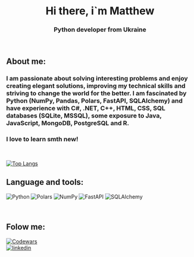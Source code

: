 <div id="Header" align="center">
    <h1>Hi there, i`m Matthew</h1>
    <h3>Python developer from Ukraine</h3>

</div>
<br>

## About me:

### I am passionate about solving interesting problems and enjoy creating elegant solutions, improving my technical skills and striving to change the world for the better. I am fascinated by Python (NumPy, Pandas, Polars, FastAPI, SQLAlchemy) and have experience with C#, .NET, C++, HTML, CSS, SQL databases (SQLite, MSSQL), some exposure to Java, JavaScript, MongoDB, PostgreSQL and R.


</b>


### I love to learn smth new! 

<br>



[![Top Langs](https://github-readme-stats.vercel.app/api/top-langs/?username=kkommatt&layout=compact&theme=vision-friendly-dark)](https://github.com/anuraghazra/github-readme-stats)

## Language and tools:


![Python](https://img.shields.io/badge/Python--pink?style=flat-square&logo=Python&labelColor=black&color=grey)
![Polars](https://img.shields.io/badge/Polars--blue?style=flat-square&logo=Polars&labelColor=black&color=blue)
![NumPy](https://img.shields.io/badge/NumPy--red?style=flat-square&logo=numpy&labelColor=black&color=green)
![FastAPI](https://img.shields.io/badge/FastAPI--red?style=flat-square&logo=fastapi&labelColor=black&color=red)
![SQLAlchemy](https://img.shields.io/badge/SQLAlchemy--red?style=flat-square&logo=sqlalchemy&labelColor=black&color=yellow)

<br>

## Folow me:

[![Codewars](https://www.codewars.com/users/kkommatt/badges/small)](https://www.codewars.com/users/kkommatt)
<br>
[![linkedin](https://img.shields.io/badge/Linkedin-0e76a8?style=for-the-badge&logo=Linkedin&logoColor=white)](https://ua.linkedin.com/in/matvii-kovalyk-ab6757172)


